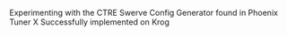 Experimenting with the CTRE Swerve Config Generator found in Phoenix Tuner X
Successfully implemented on Krog
